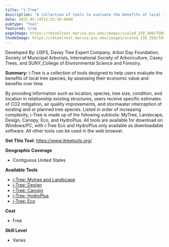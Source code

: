 ```yaml
---
title: "i-Tree"
description: "A collection of tools to evaluate the benefits of local tree species by assessing their economic value and benefits over time."
date: 2022-05-19T11:52:36-0400
pubtype: "Tool"
featured: true
pageImage: https://cbtooltest.marisa.psu.edu/images/scaled_250_400/TOOLID_57.0_ScreenCapture-1.png
thumbImage: https://cbtooltest.marisa.psu.edu/images/scaled_156_250/TOOLID_57.0_ScreenCapture-1.png
---
```

Developed By: USFS, Davey Tree Expert Company, Arbor Day Foundation, Society of Municipal Arborists, International Society of Arboriculture, Casey Trees, and SUNY_College of Environmental Science and Forestry.

**Summary:** i-Tree is a collection of tools designed to help users evaluate the benefits of local tree species, by assessing their economic value and benefits over time. 

By providing information such as location, species, tree size, condition, and location in relationship existing structures, users receive specific estimates of CO2 mitigation, air quality improvements, and stormwater interception of existing and or planned tree species. Listed in order of increasing complexity, i-Tree is made up of the following subtools: MyTree, Landscape, Design, Canopy, Eco, and HydroPlus. All tools are available for download on Windows/PC, with i-Tree Eco and HydroPlus only available as downloadable software. All other tools can be used in the web browser. 

__**Get This Tool:**__ https://www.itreetools.org/

__**Geographic Coverage**__
- Contiguous United States

__**Available Tools**__
-  [i-Tree: Mytree and Landscape](https://cbtooltest.marisa.psu.edu/collection/page-tool57.1)
-  [i-Tree: Design](https://cbtooltest.marisa.psu.edu/collection/page-tool57.2)
-  [i-Tree: Canopy](https://cbtooltest.marisa.psu.edu/collection/page-tool57.3)
-  [i-Tree: HydroPlus](https://cbtooltest.marisa.psu.edu/collection/page-tool57.4)
-  [i-Tree:  Eco](https://cbtooltest.marisa.psu.edu/collection/page-tool57.5)

__**Cost**__
- Free

__**Skill Level**__
- Varies
